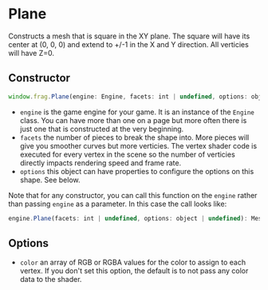 # Plane

Constructs a mesh that is square in the XY plane. The square will have its center
at (0, 0, 0) and extend to +/-1 in the X and Y direction. All verticies will have Z=0.

## Constructor
```javascript
window.frag.Plane(engine: Engine, facets: int | undefined, options: object | undefined)
```

* `engine` is the game engine for your game. It is an instance of the `Engine` class. You can 
  have more than one on a page but more often there is just one that is constructed at the 
  very beginning.
* `facets` the number of pieces to break the shape into. More pieces will give you smoother
  curves but more verticies. The vertex shader code is executed for every vertex in the scene
  so the number of verticies directly impacts rendering speed and frame rate.
* `options` this object can have properties to configure the options on this shape. See below.

Note that for any constructor, you can call this function on the `engine` rather than passing
`engine` as a parameter. In this case the call looks like:

```javascript
engine.Plane(facets: int | undefined, options: object | undefined): Mesh
```

## Options
* `color` an array of RGB or RGBA values for the color to assign to each vertex. If
  you don't set this option, the default is to not pass any color data to the shader.
  